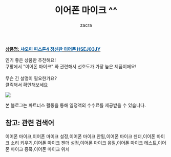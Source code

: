﻿---
layout: post
title:  "이어폰 마이크 ^^"
author: zacra
categories: [ 아이템 ]
tags: [이어폰 마이크,이어폰 마이크 설정,이어폰 마이크 안됨,이어폰 마이크 젠더,이어폰 마이크 소리 키우기,이어폰 마이크 젠더 설정,이어폰 마이크 음질,이어폰 마이크 테스트,이어폰 마이크 증폭,이어폰 마이크 위치]
image: https://static.coupangcdn.com/image/product/image/vendoritem/2018/10/25/3359083463/4934fcd4-ef80-4425-beab-30dbc44ca214.jpg 
description: "쿠팡에서 이어폰 마이크 관련 키워드로 가장 고객 선호도가 높은 제품이랍니다."
rating: 4.5
---

<a href="https://link.coupang.com/re/AFFSDP?lptag=AF8407795&pageKey=190665983&itemId=544889106&vendorItemId=3359083463&traceid=V0-153-d62a192ebeec0408"><b>상품명: <font color='#01579B'>샤오미 피스톤4 청신판 이어폰 HSEJ03JY</font></b></a>

인기 좋은 상품만 추천해요!<br/>
쿠팡에서 "이어폰 마이크" 와 관련해서 선호도가 가장 높은 제품이에요!<br/><br/>
무슨 긴 설명이 필요한가요?  
클릭해서 확인해보세요


<a href="https://link.coupang.com/re/AFFSDP?lptag=AF8407795&pageKey=190665983&itemId=544889106&vendorItemId=3359083463&traceid=V0-153-d62a192ebeec0408"><img src="https://thumbnail6.coupangcdn.com/thumbnails/remote/q89/image/product/content/vendorItem/2017/10/25/154095952/264a61f3-4b41-4aee-a3a5-20aa6eb07c37.jpg"></a> 

본 블로그는 파트너스 활동을 통해 일정액의 수수료를 제공받을 수 있습니다.

## 참고: 관련 검색어    
이어폰 마이크,이어폰 마이크 설정,이어폰 마이크 안됨,이어폰 마이크 젠더,이어폰 마이크 소리 키우기,이어폰 마이크 젠더 설정,이어폰 마이크 음질,이어폰 마이크 테스트,이어폰 마이크 증폭,이어폰 마이크 위치